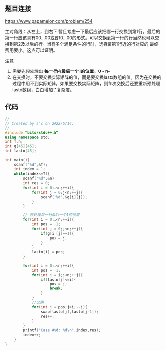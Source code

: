 ## 题目连接
https://www.papamelon.com/problem/254

主对角线：从左上，到右下
暂且考虑一下最后应该把哪一行交换到第1行。最后的第一行应该具有00...00或者10...00的形式。可以交换到第一行的行当然也可以交换到第2及以后的行。当有多个满足条件的行时，选择离第1行近的行对应的
最终费用要小。这点可以证明。

注意
1. 需要先预处理出 **每一行内最后一个1的位置，0 - n-1**
2. 在交换时，不要交换实际矩阵的值，而是要交换lasto数组的值。因为在交换的过程中用不到实际矩阵。如果要交换实际矩阵，则每次交换后还要重新预处理lasto数组，白白增加了复杂度。

## 代码

```c++
//
// Created by s'c on 2022/5/14.
//
#include "bits/stdc++.h"
using namespace std;
int T,n; 
int g[45][45];
int lasto[45];

int main(){
    scanf("%d",&T);
    int index = 1;
    while(index<=T){
        scanf("%d",&n);
        int res = 0;
        for(int i = 0;i<n;++i){
            for(int j = 0;j<n;++j){
                scanf("%d",&g[i][j]);
            }
        }

        // 预处理每一行最后一个1的位置
        for(int i = 0;i<n;++i){
            int pos = -1;
            for(int j = 0;j<n;++j){
                if(g[i][j]==1){
                    pos = j;
                }
            }
            lasto[i] = pos;
        }

        for(int i = 0;i<n;++i){
            int pos = -1;
            for(int j = i;j<n;++j){
                if(lasto[j]<=i){
                    pos = j;
                    break;
                }
            }
            //交换
            for(int j = pos;j>i;--j){
                swap(lasto[j],lasto[j-1]);
                res++;
            }
        }
        printf("Case #%d: %d\n",index,res);
        index++;
    }
}

```
